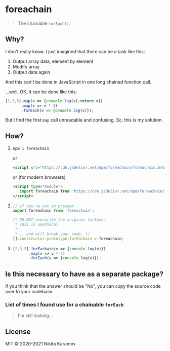 # foreachain

> The chainable `forEach()`.

## Why?

I don't really know. I just imagined that there can be a task like this:

1. Output array data, element by element
2. Modify array
3. Output data again

And this can't be done in JavaScript in one long chained function call.

...well, OK, it can be done like this:

```js
[2,3,5].map(v => {console.log(v);return v})
       .map(v => v * 3)
       .forEach(v => {console.log(v)});
```

But I find the first `map` call unreadable and confusing. So, this is my solution.

## How?

1. ```sh
   npm i foreachain
   ```

   or

   ```html
   <script src="https://cdn.jsdelivr.net/npm/foreachain/foreachain.browser.min.js"></script>
   ```

   or (for modern browsers)

   ```html
   <script type="module">
      import foreachain from 'https://cdn.jsdelivr.net/npm/foreachain/foreachain.module.min.js';
   </script>
   ```

2. ```js
   // if you're not in browser
   import foreachain from 'foreachain';

   /* DO NOT overwrite the original forEach.
    * This is unethical.
    *
    * ...and will break your code. */
   [].constructor.prototype.forEachain = foreachain;
   ```

3. ```js
   [2,3,5].forEachain(v => {console.log(v)})
          .map(v => v * 3)
          .forEach(v => {console.log(v)});
   ```

## Is this necessary to have as a separate package?

If you think that the answer should be "No", you can copy the source code over
to your codebase.

### List of times I found use for a chainable `forEach`

> I'm still looking...

## License

MIT © 2020-2021 Nikita Karamov
